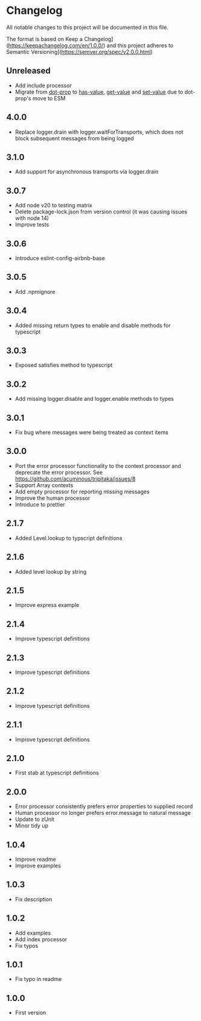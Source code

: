# Changelog

All notable changes to this project will be documented in this file.

The format is based on Keep a Changelog](https://keepachangelog.com/en/1.0.0/)
and this project adheres to Semantic Versioning](https://semver.org/spec/v2.0.0.html)

## Unreleased

- Add include processor
- Migrate from [dot-prop](https://www.npmjs.com/package/dot-prop) to [has-value](https://www.npmjs.com/package/has-value), [get-value](https://www.npmjs.com/package/get-value) and [set-value](https://www.npmjs.com/package/set-value) due to dot-prop's move to ESM

## 4.0.0

- Replace logger.drain with logger.waitForTransports, which does not block subsequent messages from being logged

## 3.1.0

- Add support for asynchronous transports via logger.drain

## 3.0.7

- Add node v20 to testing matrix
- Delete package-lock.json from version control (it was causing issues with node 14)
- Improve tests

## 3.0.6

- Introduce eslint-config-airbnb-base

## 3.0.5

- Add .npmignore

## 3.0.4

- Added missing return types to enable and disable methods for typescript

## 3.0.3

- Exposed satisfies method to typescript

## 3.0.2

- Add missing logger.disable and logger.enable methods to types

## 3.0.1

- Fix bug where messages were being treated as context items

## 3.0.0

- Port the error processor functionality to the context processor and deprecate the error processor. See https://github.com/acuminous/tripitaka/issues/8
- Support Array contexts
- Add empty processor for reporting missing messages
- Improve the human processor
- Introduce to prettier

## 2.1.7

- Added Level.lookup to typscript definitions

## 2.1.6

- Added level lookup by string

## 2.1.5

- Improve express example

## 2.1.4

- Improve typescript definitions

## 2.1.3

- Improve typescript definitions

## 2.1.2

- Improve typescript definitions

## 2.1.1

- Improve typescript definitions

## 2.1.0

- First stab at typescript definitions

## 2.0.0

- Error processor consistently prefers error properties to supplied record
- Human processor no longer prefers error.message to natural message
- Update to zUnit
- Minor tidy up

## 1.0.4

- Improve readme
- Improve examples

## 1.0.3

- Fix description

## 1.0.2

- Add examples
- Add index processor
- Fix typos

## 1.0.1

- Fix typo in readme

## 1.0.0

- First version
